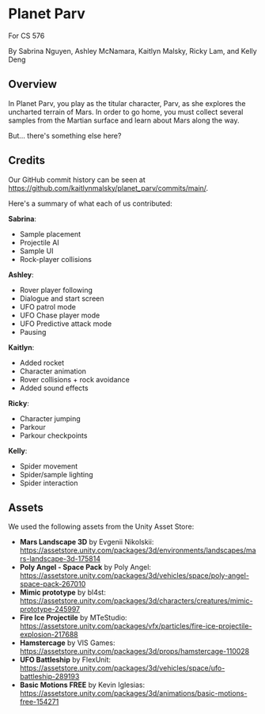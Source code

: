 # Planet Parv

For CS 576

By Sabrina Nguyen, Ashley McNamara, Kaitlyn Malsky, Ricky Lam, and Kelly Deng

## Overview
In Planet Parv, you play as the titular character, Parv, as she explores the uncharted terrain of Mars. In order to go home, you must collect several samples from the Martian surface and learn about Mars along the way.

But... there's something else here?

## Credits

Our GitHub commit history can be seen at https://github.com/kaitlynmalsky/planet_parv/commits/main/.

Here's a summary of what each of us contributed:

**Sabrina**:
* Sample placement
* Projectile AI
* Sample UI
* Rock-player collisions

**Ashley**:
* Rover player following
* Dialogue and start screen
* UFO patrol mode
* UFO Chase player mode
* UFO Predictive attack mode
* Pausing

**Kaitlyn**:
* Added rocket
* Character animation
* Rover collisions + rock avoidance
* Added sound effects

**Ricky**:
* Character jumping
* Parkour
* Parkour checkpoints

**Kelly**:
* Spider movement
* Spider/sample lighting
* Spider interaction

## Assets

We used the following assets from the Unity Asset Store:
* **Mars Landscape 3D** by Evgenii Nikolskii: https://assetstore.unity.com/packages/3d/environments/landscapes/mars-landscape-3d-175814
* **Poly Angel - Space Pack** by Poly Angel: https://assetstore.unity.com/packages/3d/vehicles/space/poly-angel-space-pack-267010
* **Mimic prototype** by bl4st: https://assetstore.unity.com/packages/3d/characters/creatures/mimic-prototype-245997
* **Fire Ice Projectile** by MTeStudio: https://assetstore.unity.com/packages/vfx/particles/fire-ice-projectile-explosion-217688
* **Hamstercage** by VIS Games: https://assetstore.unity.com/packages/3d/props/hamstercage-110028
* **UFO Battleship** by FlexUnit: https://assetstore.unity.com/packages/3d/vehicles/space/ufo-battleship-289193
* **Basic Motions FREE** by Kevin Iglesias: https://assetstore.unity.com/packages/3d/animations/basic-motions-free-154271


